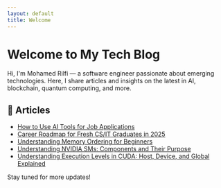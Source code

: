 ```yaml
---
layout: default
title: Welcome
---
```


# Welcome to My Tech Blog

Hi, I'm Mohamed Rilfi — a software engineer passionate about emerging technologies. Here, I share articles and insights on the latest in AI, blockchain, quantum computing, and more.

## 📝 Articles

- [How to Use AI Tools for Job Applications](./articles/ai-job-application-tools.md)
- [Career Roadmap for Fresh CS/IT Graduates in 2025](./articles/career-roadmap-fresh-cs-it-graduates-2025.md)
- [Understanding Memory Ordering for Beginners](./articles/understanding-memory-ordering-for-beginners.md)
- [Understanding NVIDIA SMs: Components and Their Purpose](./articles/understanding-nvidia-sms-components-and-purpose.md)
- [Understanding Execution Levels in CUDA: Host, Device, and Global Explained](./articles/understanding-cuda-execution-levels.md)

Stay tuned for more updates!
